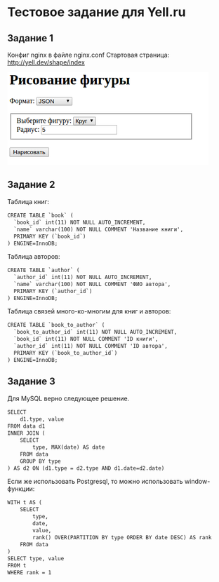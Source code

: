 # Тестовое задание для Yell.ru

## Задание 1

Конфиг nginx в файле nginx.conf
Стартовая страница: http://yell.dev/shape/index

![Начальный экран](https://raw.githubusercontent.com/ramilexe/yell-test-task/master/pic1.png)


## Задание 2

Таблица книг:
```
CREATE TABLE `book` (
  `book_id` int(11) NOT NULL AUTO_INCREMENT,
  `name` varchar(100) NOT NULL COMMENT 'Название книги',
  PRIMARY KEY (`book_id`)
) ENGINE=InnoDB;
```

Таблица авторов:
```
CREATE TABLE `author` (
  `author_id` int(11) NOT NULL AUTO_INCREMENT,
  `name` varchar(100) NOT NULL COMMENT 'ФИО автора',
  PRIMARY KEY (`author_id`)
) ENGINE=InnoDB;
```

Таблица связей много-ко-многим для книг и авторов:
```
CREATE TABLE `book_to_author` (
  `book_to_author_id` int(11) NOT NULL AUTO_INCREMENT,
  `book_id` int(11) NOT NULL COMMENT 'ID книги',
  `author_id` int(11) NOT NULL COMMENT 'ID автора',
  PRIMARY KEY (`book_to_author_id`)
) ENGINE=InnoDB;
```

## Задание 3

Для MySQL верно следующее решение.
```
SELECT
	d1.type, value
FROM data d1
INNER JOIN (
	SELECT
		type, MAX(date) AS date
	FROM data
	GROUP BY type
) AS d2 ON (d1.type = d2.type AND d1.date=d2.date)
```

Если же использовать Postgresql, то можно использовать window-функции:

```
WITH t AS (
	SELECT
		type,
		date,
		value,
		rank() OVER(PARTITION BY type ORDER BY date DESC) AS rank
	FROM data
)
SELECT type, value
FROM t
WHERE rank = 1
```